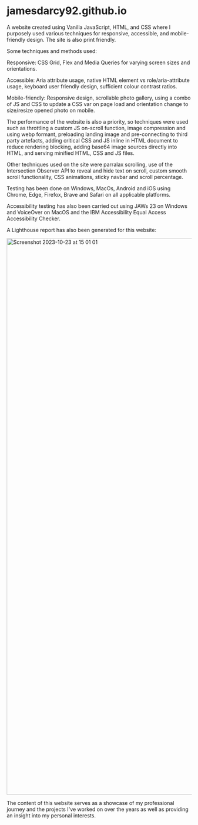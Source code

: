 # jamesdarcy92.github.io
A website created using Vanilla JavaScript, HTML, and CSS where I purposely used various techniques for responsive, accessible, and mobile-friendly design. The site is also print friendly.

Some techniques and methods used:

Responsive: CSS Grid, Flex and Media Queries for varying screen sizes and orientations.

Accessible: Aria attribute usage, native HTML element vs role/aria-attribute usage, keyboard user friendly design, sufficient colour contrast ratios.

Mobile-friendly: Responsive design, scrollable photo gallery, using a combo of JS and CSS to update a CSS var on page load and orientation change to size/resize opened photo on mobile.

The performance of the website is also a priority, so techniques were used such as throttling a custom JS on-scroll function, image compression and using webp formant, preloading landing image and pre-connecting to third party artefacts, adding critical CSS and JS inline in HTML document to reduce rendering blocking, adding base64 image sources directly into HTML, and serving minified HTML, CSS and JS files.

Other techniques used on the site were parralax scrolling, use of the Intersection Observer API to reveal and hide text on scroll, custom smooth scroll functionality, CSS animations, sticky navbar and scroll percentage.

Testing has been done on Windows, MacOs, Android and iOS using Chrome, Edge, Firefox, Brave and Safari on all applicable platforms.

Accessibility testing has also been carried out using JAWs 23 on Windows and VoiceOver on MacOS and the IBM Accessibility Equal Access Accessibility Checker.

A Lighthouse report has also been generated for this website:

<img width="1512" alt="Screenshot 2023-10-23 at 15 01 01" src="https://github.com/jamesdarcy92/jamesdarcy92.github.io/assets/55546351/b01e6f4d-2328-461d-b55b-c0f2144a66b5">

The content of this website serves as a showcase of my professional journey and the projects I've worked on over the years as well as providing an insight into my personal interests.


